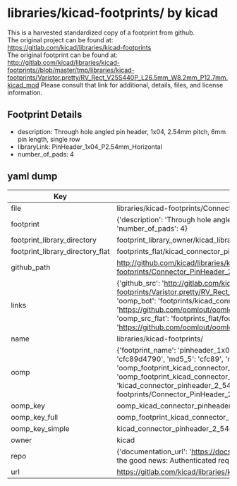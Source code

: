 # libraries/kicad-footprints/ by kicad  
This is a harvested standardized copy of a footprint from github.  
The original project can be found at:  
https://gitlab.com/kicad/libraries/kicad-footprints  
The original footprint can be found at:
http://gitlab.com/kicad/libraries/kicad-footprints//blob/master/tmp/libraries/kicad-footprints/Varistor.pretty/RV_Rect_V25S440P_L26.5mm_W8.2mm_P12.7mm.kicad_mod
Please consult that link for additional, details, files, and license information.  
## Footprint Details
* description: Through hole angled pin header, 1x04, 2.54mm pitch, 6mm pin length, single row  
* libraryLink: PinHeader_1x04_P2.54mm_Horizontal  
* number_of_pads: 4  
## yaml dump  
| Key | Value |  
| --- | --- |  
| file | libraries/kicad-footprints/Connector_PinHeader_2.54mm.pretty/PinHeader_1x04_P2.54mm_Horizontal.kicad_mod |  
| footprint | {'description': 'Through hole angled pin header, 1x04, 2.54mm pitch, 6mm pin length, single row', 'libraryLink': 'PinHeader_1x04_P2.54mm_Horizontal', 'number_of_pads': 4} |  
| footprint_library_directory | footprint_library_owner/kicad_libraries/kicad-footprints/ |  
| footprint_library_directory_flat | footprints_flat/kicad_connector_pinheader_2_54mm_pinheader_1x04_p2_54mm_horizontal/working |  
| github_path | http://github.com/kicad/libraries/kicad-footprints//blob/master/tmp/libraries/kicad-footprints/Connector_PinHeader_2.54mm.pretty/PinHeader_1x04_P2.54mm_Horizontal.kicad_mod |  
| links | {'github_src': 'http://gitlab.com/kicad/libraries/kicad-footprints//blob/master/tmp/libraries/kicad-footprints/Varistor.pretty/RV_Rect_V25S440P_L26.5mm_W8.2mm_P12.7mm.kicad_mod', 'github_src_repo': 'https://gitlab.com/kicad/libraries/kicad-footprints', 'oomp_bot': 'footprints/kicad_connector_pinheader_2_54mm_pinheader_1x04_p2_54mm_horizontal/working', 'oomp_bot_github': 'https://github.com/oomlout/oomlout_oomp_footprint_bot/tree/main/footprints/kicad_connector_pinheader_2_54mm_pinheader_1x04_p2_54mm_horizontal/working', 'oomp_src_flat': 'footprints_flat/footprints_flat/kicad_connector_pinheader_2_54mm_pinheader_1x04_p2_54mm_horizontal/working', 'oomp_src_flat_github': 'https://github.com/oomlout/oomlout_oomp_footprint_src/tree/main/footprints_flat/kicad_connector_pinheader_2_54mm_pinheader_1x04_p2_54mm_horizontal/working'} |  
| name | libraries/kicad-footprints/ |  
| oomp | {'footprint_name': 'pinheader_1x04_p2_54mm_horizontal', 'library_name': 'connector_pinheader_2_54mm', 'md5': 'cfc89d479095ed4f87a3fd2a32f31f7a', 'md5_10': 'cfc89d4790', 'md5_5': 'cfc89', 'md5_6': 'cfc89d', 'oomp_key': 'oomp_kicad_connector_pinheader_2_54mm_pinheader_1x04_p2_54mm_horizontal', 'oomp_key_extra': 'oomp_footprint_kicad_connector_pinheader_2_54mm_pinheader_1x04_p2_54mm_horizontal', 'oomp_key_full': 'oomp_footprint_kicad_connector_pinheader_2_54mm_pinheader_1x04_p2_54mm_horizontal_cfc89d', 'oomp_key_simple': 'kicad_connector_pinheader_2_54mm_pinheader_1x04_p2_54mm_horizontal', 'original_filename': 'libraries/kicad-footprints/Connector_PinHeader_2.54mm.pretty/PinHeader_1x04_P2.54mm_Horizontal.kicad_mod', 'owner_name': 'kicad'} |  
| oomp_key | oomp_kicad_connector_pinheader_2_54mm_pinheader_1x04_p2_54mm_horizontal |  
| oomp_key_full | oomp_footprint_kicad_connector_pinheader_2_54mm_pinheader_1x04_p2_54mm_horizontal |  
| oomp_key_simple | kicad_connector_pinheader_2_54mm_pinheader_1x04_p2_54mm_horizontal |  
| owner | kicad |  
| repo | {'documentation_url': 'https://docs.github.com/rest/overview/resources-in-the-rest-api#rate-limiting', 'message': "API rate limit exceeded for 84.66.173.59. (But here's the good news: Authenticated requests get a higher rate limit. Check out the documentation for more details.)"} |  
| url | https://gitlab.com/kicad/libraries/kicad-footprints |  

